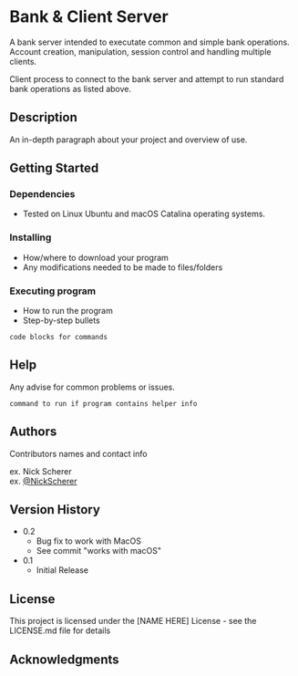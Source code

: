 # Bank & Client Server

A bank server intended to executate common and simple bank operations.  Account creation, manipulation, session control and handling multiple clients.

Client process to connect to the bank server and attempt to run standard bank operations as listed above.

## Description

An in-depth paragraph about your project and overview of use.

## Getting Started

### Dependencies

* Tested on Linux Ubuntu and macOS Catalina operating systems.

### Installing

* How/where to download your program
* Any modifications needed to be made to files/folders

### Executing program

* How to run the program
* Step-by-step bullets
```
code blocks for commands
```

## Help

Any advise for common problems or issues.
```
command to run if program contains helper info
```

## Authors

Contributors names and contact info

ex. Nick Scherer  
ex. [@NickScherer](https://nickscherer.io/)

## Version History

* 0.2
    * Bug fix to work with MacOS
    * See commit "works with macOS"
* 0.1
    * Initial Release

## License

This project is licensed under the [NAME HERE] License - see the LICENSE.md file for details

## Acknowledgments
